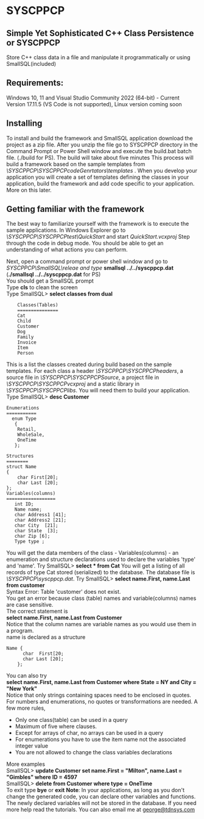 # SYSCPPCP #
## Simple Yet Sophisticated C++ Class Persistence or SYSCPPCP ##  
Store C++ class data in a file and manipulate it programmatically or using SmallSQL(included)  
## Requirements:
Windows 10, 11 and Visual Studio Community 2022 (64-bit) - Current Version 17.11.5  (VS Code is not supported), Linux version coming soon 
## Installing  
To install and build the framework and SmallSQL application download the project as a zip file.  After you unzip the file go to SYSCPPCP directory in the Command Prompt or Power Shell window and execute the build.bat batch file. (./build for PS). The build will take about five minutes
This process will build a framework based on the sample templates from _\SYSCPPCP\SYSCPPCPcodeGenrtators\templates_ .
When you develop your application you will create a set of templates defining the classes in your application, build the framework and add code specific to your application.  More on this later.
  
## Getting familiar with the framework ##  
The best way to familiarize yourself with the framework is to execute the sample applications.
In Windows Explorer go to _\SYSCPPCP\SYSCPPCPtest\QuickStart_ and start _QuickStart.vcxproj_
Step through the code in debug mode.  You should be able to get an understanding of what actions you can perform.

Next, open a command prompt or power shell window and go to _SYSCPPCP\SmallSQL\releae and type_  __smallsql ../../syscppcp.dat__ (__./smallsql ../../syscppcp.dat__ for PS)  
You should get a SmallSQL prompt  
Type __cls__ to clean the screen  
Type SmallSQL> __select classes from dual__
```
    Classes(Tables)
    ===============
    Cat
    Child
    Customer
    Dog
    Family
    Invoice
    Item
    Person
```
This is a list the classes created during build based on the sample templates.  For each class a header _\SYSCPPCP\SYSCPPCPheaders_, a source file in _\SYSCPPCP\SYSCPPCPSource_, a project file in _\SYSCPPCP\SYSCPPCPvcxproj_ and a static library in _\SYSCPPCP\SYSCPPCPlibs_.  You will need them to build your application.
Type SmallSQL> __desc Customer__  
```
Enumerations
===========
  enum Type
   {
    Retail,
    WholeSale,
    OneTime
   };

Structures
========
struct Name
{
    char First[20];
    char Last [20];
};
Variables(columns)
==================
   int ID;
   Name name;
   char Address1 [41];
   char Address2 [21];
   char City  [21];
   char State  [3];
   char Zip [6];
   Type type ;
```
You will get the data members of the class - Variables(columns) -  an enumeration and structure declarations used to declare the variables 'type' and 'name'.
Try SmallSQL> __select * from Cat__
You will get a listing of all records of type Cat stored (serialized) to the database. The database file is _\SYSCPPCP\syscppcp.dat_.
Try
SmallSQL> __select name.First, name.Last from customer__  
Syntax Error: Table 'customer' does not exist.  
You get an error because class (table) names and variable(columns) names are case sensitive.  
The correct statement is   
__select name.First, name.Last from Customer__  
Notice that the column names are variable names as you would use them in a program.  
name is declared as a structure  
```
Name {
      char  First[20; 
      char Last [20];
    };
```
You can also try  
__select name.First, name.Last from Customer where State = NY and City = "New York"__  
Notice that only strings containing spaces need to be enclosed in quotes.  For  numbers and enumerations, no quotes or transformations are needed.
A few more rules,  
* Only one class(table) can be used in a query
* Maximum of five where clauses.
* Except for arrays of char, no arrays can be used in a query
* For enumerations you have to use the item name not the associated integer value
* You are not allowed to change the class variables declarations  

More examples  
SmallSQL> __update Customer set name.First = "Milton",  name.Last = "Gimbles" where ID = 4597__  
SmallSQL> __delete from Customer where type = OneTime__  
To exit type __bye__ or __exit__
__Note__: In your applications, as long as you don't change the generated code, you can declare other variables and functions.  The newly declared variables will not be stored in the database.
If you need more help read the tutorials.  You can also email me at george@tdnsys.com
